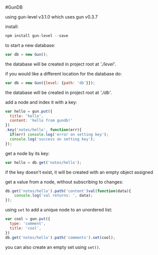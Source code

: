 #GunDB

using gun-level v3.1.0 which uses gun v0.3.7

install:  
```js
npm install gun-level --save
```

to start a new database:  
```js
var db = new Gun();
```  
the database will be created in project root at *'./level'*.

if you would like a different location for the database do:  
```js
var db = new Gun({level: {path: 'db'}});
```
the database will be created in project root at *'./db'*.

add a node and index it with a key:  
```js
var hello = gun.put({
  title: 'hello',
  content: 'hello from gundb!'
})
.key('notes/hello', function(err){
  if(err) console.log('error on setting key');
  console.log('success on setting key');
});
```

get a node by its key:
```js
var hello = db.get('notes/hello');
```
if the key doesn't exist, it will be created with an empty object assigned


get a value from a node, without subscribing to changes:
```js
db.get('notes/hello').path('content')val(function(data){
    console.log('val returns: ', data);
});
```

using `set` to add a unique node to an unordered list:  
```js
var cool = gun.put({
  type: 'comment',
  title: 'cool',
})
db.get('notes/hello').path('comments').set(cool);
```
you can also create an empty set using `set()`.
